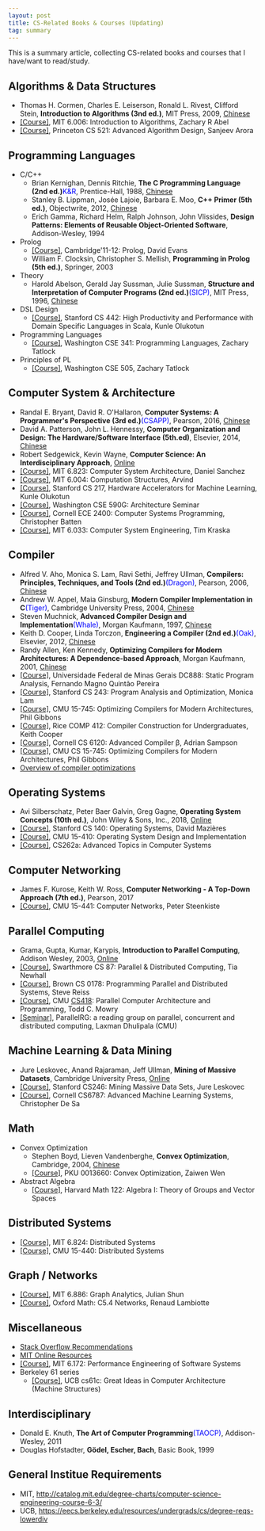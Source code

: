 ```yaml
---
layout: post
title: CS-Related Books & Courses (Updating)
tag: summary
---
```


This is a summary article, collecting CS-related books and courses that I have/want to read/study.

<!--more-->

## Algorithms & Data Structures
* Thomas H. Cormen, Charles E. Leiserson, Ronald L. Rivest, Clifford Stein, **Introduction to Algorithms (3nd ed.)**, MIT Press, 2009, [Chinese](https://book.douban.com/subject/20432061/)
* [[Course]](https://learning-modules.mit.edu/materials/index.html?uuid=/course/6/fa18/6.006#materials), MIT 6.006: Introduction to Algorithms, Zachary R Abel
* [[Course]](http://www.cs.princeton.edu/courses/archive/fall14/cos521/), Princeton CS 521: Advanced Algorithm Design, Sanjeev Arora

## Programming Languages
* C/C++
	-  Brian Kernighan, Dennis Ritchie, **The C Programming Language (2nd ed.)**<font color="blue">K&R</font>, Prentice-Hall, 1988, [Chinese](https://book.douban.com/subject/1139336/)
	- Stanley B. Lippman, Josée Lajoie, Barbara E. Moo, **C++ Primer (5th ed.)**, Objectwrite, 2012, [Chinese](https://book.douban.com/subject/25708312/)
	- Erich Gamma, Richard Helm, Ralph Johnson, John Vlissides, **Design Patterns: Elements of Reusable Object-Oriented Software**, Addison-Wesley, 1994
* Prolog
	- [[Course]](https://www.cl.cam.ac.uk/teaching/1112/Prolog/materials.html), Cambridge'11-12: Prolog, David Evans
	- William F. Clocksin, Christopher S. Mellish, **Programming in Prolog (5th ed.)**, Springer, 2003
* Theory
	- Harold Abelson, Gerald Jay Sussman, Julie Sussman, **Structure and Interpretation of Computer Programs (2nd ed.)**<font color="blue">(SICP)</font>, MIT Press, 1996, [Chinese](https://book.douban.com/subject/1148282/)
* DSL Design
	- [[Course]](http://web.stanford.edu/class/cs442/), Stanford CS 442: High Productivity and Performance with Domain Specific Languages in Scala, Kunle Olukotun
* Programming Languages
	- [[Course]](https://sites.google.com/cs.washington.edu/cse341-19wi), Washington CSE 341: Programming Languages, Zachary Tatlock
* Principles of PL
	- [[Course]](https://sites.google.com/cs.washington.edu/cse-p505-19sp), Washington CSE 505, Zachary Tatlock

## Computer System & Architecture
* Randal E. Bryant, David R. O'Hallaron, **Computer Systems: A Programmer's Perspective (3rd ed.)**<font color="blue">(CSAPP)</font>, Pearson, 2016, [Chinese](https://book.douban.com/subject/5333562/)
* David A. Patterson, John L. Hennessy, **Computer Organization and Design: The Hardware/Software Interface (5th.ed)**, Elsevier, 2014, [Chinese](https://book.douban.com/subject/25813550/)
* Robert Sedgewick, Kevin Wayne, **Computer Science: An Interdisciplinary Approach**, [Online](https://introcs.cs.princeton.edu/java/home/)
* [[Course]](http://csg.csail.mit.edu/6.823/index.html), MIT 6.823: Computer System Architecture, Daniel Sanchez
* [[Course]](https://6004.mit.edu/web/spring19/), MIT 6.004: Computation Structures, Arvind
* [[Course]](https://cs217.stanford.edu/), Stanford CS 217, Hardware Accelerators for Machine Learning, Kunle Olukotun
* [[Course]](https://courses.cs.washington.edu/courses/cse590g/17wi/), Washington CSE 590G: Architecture Seminar
* [[Course]](https://www.csl.cornell.edu/courses/ece2400/handouts.html), Cornell ECE 2400: Computer Systems Programming, Christopher Batten
* [[Course]](http://web.mit.edu/6.033/www/), MIT 6.033: Computer System Engineering, Tim Kraska

## Compiler
* Alfred V. Aho, Monica S. Lam, Ravi Sethi, Jeffrey Ullman, **Compilers: Principles, Techniques, and Tools (2nd ed.)**<font color="blue">(Dragon)</font>, Pearson, 2006, [Chinese](https://book.douban.com/subject/3296317/)
* Andrew W. Appel, Maia Ginsburg, **Modern Compiler Implementation in C**<font color="blue">(Tiger)</font>, Cambridge University Press, 2004, [Chinese](https://book.douban.com/subject/30191414/)
* Steven Muchnick, **Advanced Compiler Design and Implementation**<font color="blue">(Whale)</font>, Morgan Kaufmann, 1997, [Chinese](https://book.douban.com/subject/1400374/)
* Keith D. Cooper, Linda Torczon, **Engineering a Compiler (2nd ed.)**<font color="blue">(Oak)</font>, Elsevier, 2012, [Chinese](https://book.douban.com/subject/20436488/)
* Randy Allen, Ken Kennedy, **Optimizing Compilers for Modern Architectures: A Dependence-based Approach**, Morgan Kaufmann, 2001, [Chinese](https://book.douban.com/subject/1171448/)
* [[Course]](https://homepages.dcc.ufmg.br/~fernando/classes/dcc888/), Universidade Federal de Minas Gerais DC888: Static Program Analysis, Fernando Magno Quintão Pereira
* [[Course]](https://suif.stanford.edu/~courses/cs243/), Stanford CS 243: Program Analysis and Optimization, Monica Lam
* [[Course]](http://www.cs.cmu.edu/~15745/), CMU 15-745: Optimizing Compilers for Modern Architectures, Phil Gibbons
* [[Course]](https://www.clear.rice.edu/comp412/Lectures/), Rice COMP 412: Compiler Construction for Undergraduates, Keith Cooper
* [[Course]](https://www.cs.cornell.edu/courses/cs6120/2019fa/), Cornell CS 6120: Advanced Compiler β, Adrian Sampson
* [[Course]](http://www.cs.cmu.edu/afs/cs/academic/class/15745-s19/www/), CMU CS 15-745: Optimizing Compilers for Modern Architectures, Phil Gibbons
* [Overview of compiler optimizations](https://yunmingzhang.wordpress.com/2016/12/01/a-good-overview-of-compiler-optimizations/)

## Operating Systems
* Avi Silberschatz, Peter Baer Galvin, Greg Gagne, **Operating System Concepts (10th ed.)**, John Wiley & Sons, Inc., 2018, [Online](http://www.os-book.com/OS10/slide-dir/index.html)
* [[Course]](http://www.scs.stanford.edu/19wi-cs140/), Stanford CS 140: Operating Systems, David Mazières
* [[Course]](https://www.cs.cmu.edu/~410/), CMU 15-410: Operating System Design and Implementation
* [[Course]](), CS262a: Advanced Topics in Computer Systems

## Computer Networking
* James F. Kurose, Keith W. Ross, **Computer Networking - A Top-Down Approach (7th ed.)**, Pearson, 2017
* [[Course]](https://www.cs.cmu.edu/~prs/15-441-F16/), CMU 15-441: Computer Networks, Peter Steenkiste

## Parallel Computing
* Grama, Gupta, Kumar, Karypis, **Introduction to Parallel Computing**, Addison Wesley, 2003, [Online](https://www.cs.purdue.edu/homes/ayg/book/Slides/)
* [[Course]](https://www.cs.swarthmore.edu/~newhall/cs87/s12/), Swarthmore CS 87: Parallel & Distributed Computing, Tia Newhall
* [[Course]](http://cs.brown.edu/courses/csci1780/), Brown CS 0178: Programming Parallel and Distributed Systems, Steve Reiss
* [[Course]](http://www.cs.cmu.edu/afs/cs/academic/class/15418-s11/www/), CMU [CS418](http://www.cs.cmu.edu/~418/): Parallel Computer Architecture and Programming, Todd C. Mowry
* [[Seminar]](https://ldhulipala.github.io/reading.html), ParallelRG: a reading group on parallel, concurrent and distributed computing, Laxman Dhulipala (CMU)

## Machine Learning & Data Mining
* Jure Leskovec, Anand Rajaraman, Jeff Ullman, **Mining of Massive Datasets**, Cambridge University Press, [Online](http://www.mmds.org/)
* [[Course]](http://web.stanford.edu/class/cs246/), Stanford CS246: Mining Massive Data Sets, Jure Leskovec
* [[Course]](http://www.cs.cornell.edu/courses/cs6787/2019fa/), Cornell CS6787: Advanced Machine Learning Systems, Christopher De Sa

## Math
* Convex Optimization
	- Stephen Boyd, Lieven Vandenberghe, **Convex Optimization**, Cambridge, 2004, [Chinese](https://book.douban.com/subject/21249088/)
	- [[Course]](http://bicmr.pku.edu.cn/~wenzw/opt-2018-fall.html), PKU 0013660: Convex Optimization, Zaiwen Wen
* Abstract Algebra
	- [[Course]](https://canvas.harvard.edu/courses/30943/files/folder/Notes), Harvard Math 122: Algebra I: Theory of Groups and Vector Spaces

## Distributed Systems
* [[Course]](https://pdos.csail.mit.edu/6.824/index.html), MIT 6.824: Distributed Systems
* [[Course]](http://www.cs.cmu.edu/~srini/15-440-all/2016.Fall/syllabus.html), CMU 15-440: Distributed Systems

## Graph / Networks
* [[Course]](https://people.csail.mit.edu/jshun/6886-s18/), MIT 6.886: Graph Analytics, Julian Shun
* [[Course]](https://courses.maths.ox.ac.uk/node/42624), Oxford Math: C5.4 Networks, Renaud Lambiotte

## Miscellaneous
* [Stack Overflow Recommendations](https://stackoverflow.com/questions/1711/what-is-the-single-most-influential-book-every-programmer-should-read)
* [MIT Online Resources](https://ocw.mit.edu/courses/electrical-engineering-and-computer-science/)
* [[Course]](http://stellar.mit.edu/S/course/6/fa14/6.172/materials.html), MIT 6.172: Performance Engineering of Software Systems
* Berkeley 61 series
	- [[Course]](https://cs61c.org/), UCB cs61c: Great Ideas in Computer Architecture (Machine Structures)

## Interdisciplinary
* Donald E. Knuth, **The Art of Computer Programming**<font color="blue">(TAOCP)</font>, Addison-Wesley, 2011
* Douglas Hofstadter, **Gödel, Escher, Bach**, Basic Book, 1999

## General Institue Requirements
* MIT, <http://catalog.mit.edu/degree-charts/computer-science-engineering-course-6-3/>
* UCB, <https://eecs.berkeley.edu/resources/undergrads/cs/degree-reqs-lowerdiv>